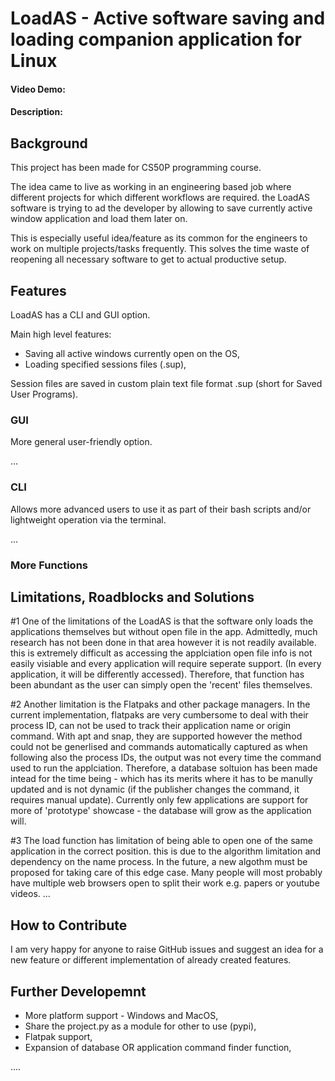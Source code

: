 # LoadAS - Active software saving and loading companion application for Linux
#### Video Demo:  <URL HERE>
#### Description:

## Background 
This project has been made for CS50P programming course.

The idea came to live as working in an engineering based job where different projects for which different workflows are required.
the LoadAS software is trying to ad the developer by allowing to save currently active window application and load them later on.

This is especially useful idea/feature as its common for the engineers to work on multiple projects/tasks frequently. 
This solves the time waste of reopening all necessary software to get to actual productive setup.

## Features
LoadAS has a CLI and GUI option.

Main high level features:
- Saving all active windows currently open on the OS,
- Loading specified sessions files (.sup),

Session files are saved in custom plain text file format .sup (short for Saved User Programs).

### GUI
More general user-friendly option.

...

### CLI
Allows more advanced users to use it as part of their bash scripts and/or lightweight operation via the terminal.

...

### More Functions


## Limitations, Roadblocks and Solutions

#1 One of the limitations of the LoadAS is that the software only loads the applications themselves but without open file in the app.
Admittedly, much research has not been done in that area however it is not readily available. this is extremely difficult as accessing the applciation
open file info is not easily visiable and every application will require seperate support. (In every application, it will be differently accessed).
Therefore, that function has been abundant as the user can simply open the 'recent' files themselves.

#2 Another limitation is the Flatpaks and other package managers. In the current implementation, flatpaks are very cumbersome to deal with their process ID, can not be used to track their application name or origin command. With apt and snap, they are supported however the method could not be generlised and commands automatically captured as when following also the process IDs, the output was not every time the command used to run the applciation. Therefore, a database soltuion has been made intead for the time being - which has its merits where it has to be manully updated and is not dynamic (if the publisher changes the command, it requires manual update). Currently only few applications are support for more of 'prototype' showcase - the database will grow as the application will.

#3 The load function has limitation of being able to open one of the same application in the correct position. this is due to the algorithm limitation and dependency on the name process. In the future, a new algothm must be proposed for taking care of this edge case. Many people will most probably have multiple web browsers open to split their work e.g. papers or youtube videos.
...

## How to Contribute 
I am very happy for anyone to raise GitHub issues and suggest an idea for a new feature or different implementation of already created features.

## Further Developemnt

- More platform support - Windows and MacOS,
- Share the project.py as a module for other to use (pypi),
- Flatpak support,
- Expansion of database OR application command finder function,

....